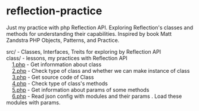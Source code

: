 # reflection-practice
Just my practice with php Reflection API.
Exploring Reflection's classes and methods for understanding their capabilities. Inspired by book Matt Zandstra PHP Objects, Patterns, and Practice.
<br>

src/ - Classes, Interfaces, Treits for exploring by Reflection API<br>
class/ - lessons, my practices  with Reflection API<br>
&nbsp;&nbsp;&nbsp;&nbsp;<a href="class/1.php">1.php</a> - Get infornmation about class<br>
&nbsp;&nbsp;&nbsp;&nbsp;<a href="class/2.php">2.php</a> - Check type of class and whether we can make instance of class<br>
&nbsp;&nbsp;&nbsp;&nbsp;<a href="class/3.php">3.php</a> - Get source code of Class<br>
&nbsp;&nbsp;&nbsp;&nbsp;<a href="class/4.php">4.php</a> - Check type of class's methods<br>
&nbsp;&nbsp;&nbsp;&nbsp;<a href="class/5.php">5.php</a> - Get information about params of some methods<br>
&nbsp;&nbsp;&nbsp;&nbsp;<a href="class/6.php">6.php</a> - Read json config with modules and their params . Load these modules with params.<br>